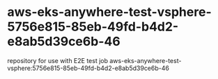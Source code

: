 # aws-eks-anywhere-test-vsphere-5756e815-85eb-49fd-b4d2-e8ab5d39ce6b-46
repository for use with E2E test job aws-eks-anywhere-test-vsphere:5756e815-85eb-49fd-b4d2-e8ab5d39ce6b-46
